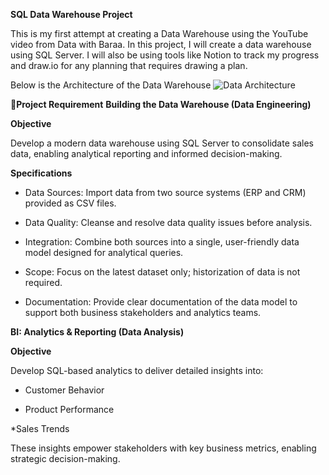 **SQL Data Warehouse Project**

This is my first attempt at creating a Data Warehouse using the YouTube video from Data with Baraa. In this project, I will create a data warehouse using SQL Server. I will also be using tools like Notion to track my progress and draw.io for any planning that requires drawing a plan.

Below is the Architecture of the Data Warehouse
![Data Architecture](https://github.com/user-attachments/assets/e9317d07-c451-41a6-b82d-8b72da232202)

**🚀Project Requirement**
****Building the Data Warehouse (Data Engineering)****

******Objective******

Develop a modern data warehouse using SQL Server to consolidate sales data, enabling analytical reporting and informed decision-making.

******Specifications******

* Data Sources: Import data from two source systems (ERP and CRM) provided as CSV files.

* Data Quality: Cleanse and resolve data quality issues before analysis.

* Integration: Combine both sources into a single, user-friendly data model designed for analytical queries.

* Scope: Focus on the latest dataset only; historization of data is not required.

* Documentation: Provide clear documentation of the data model to support both business stakeholders and analytics teams.


**BI: Analytics & Reporting (Data Analysis)**

******Objective******

Develop SQL-based analytics to deliver detailed insights into:

* Customer Behavior

* Product Performance

*Sales Trends

These insights empower stakeholders with key business metrics, enabling strategic decision-making.
